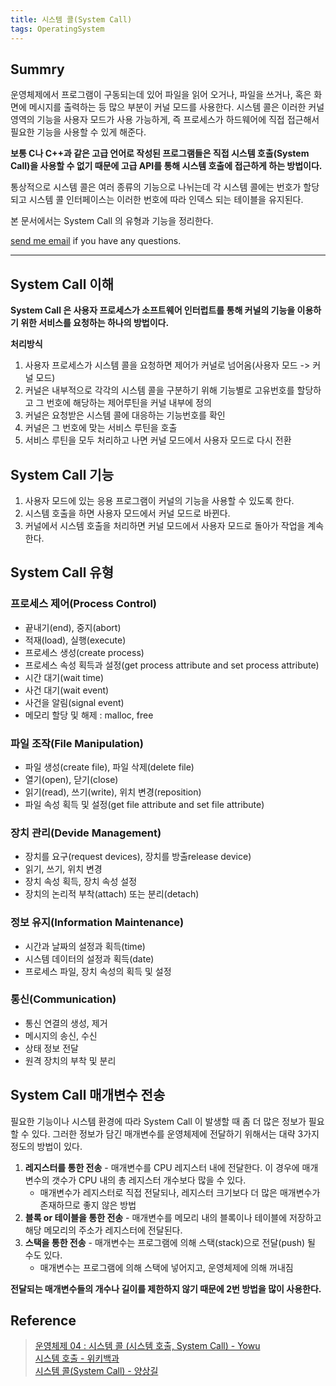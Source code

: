 ```yaml
---
title: 시스템 콜(System Call)
tags: OperatingSystem
---
```


## Summry  

운영체제에서 프로그램이 구동되는데 있어 파일을 읽어 오거나, 파일을 쓰거나, 혹은 화면에 메시지를 출력하는 등 많으 부분이 커널 모드를 사용한다. 시스템 콜은 이러한 커널 영역의 기능을 사용자 모드가 사용 가능하게, 즉 프로세스가 하드웨어에 직접 접근해서 필요한 기능을 사용할 수 있게 해준다.  

**보통 C나 C++과 같은 고급 언어로 작성된 프로그램들은 직접 시스템 호출(System Call)을 사용할 수 없기 때문에 고급 API를 통해 시스템 호출에 접근하게 하는 방법이다.**

통상적으로 시스템 콜은 여러 종류의 기능으로 나뉘는데 각 시스템 콜에는 번호가 할당되고 시스템 콜 인터페이스는 이러한 번호에 따라 인덱스 되는 테이블을 유지된다. 

본 문서에서는 System Call 의 유형과 기능을 정리한다.  

[send me email](mailto:jewel7492@gmail.com) if you have any questions.

<!--more-->

---

## System Call 이해

**System Call 은 사용자 프로세스가 소프트웨어 인터럽트를 통해 커널의 기능을 이용하기 위한 서비스를 요청하는 하나의 방법이다.**  

**처리방식**  
1. 사용자 프로세스가 시스템 콜을 요청하면 제어가 커널로 넘어옴(사용자 모드 -> 커널 모드)
2. 커널은 내부적으로 각각의 시스템 콜을 구분하기 위해 기능별로 고유번호를 할당하고 그 번호에 해당하는 제어루틴을 커널 내부에 정의
3. 커널은 요청받은 시스템 콜에 대응하는 기능번호를 확인
4. 커널은 그 번호에 맞는 서비스 루틴을 호출
5. 서비스 루틴을 모두 처리하고 나면 커널 모드에서 사용자 모드로 다시 전환

## System Call 기능

1. 사용자 모드에 있는 응용 프로그램이 커널의 기능을 사용할 수 있도록 한다.
2. 시스템 호출을 하면 사용자 모드에서 커널 모드로 바뀐다.
3. 커널에서 시스템 호출을 처리하면 커널 모드에서 사용자 모드로 돌아가 작업을 계속한다.

## System Call 유형

### 프로세스 제어(Process Control)

* 끝내기(end), 중지(abort)
* 적재(load), 실행(execute)
* 프로세스 생성(create process)
* 프로세스 속성 획득과 설정(get process attribute and set process attribute)
* 시간 대기(wait time)
* 사건 대기(wait event)
* 사건을 알림(signal event)
* 메모리 할당 및 해제 : malloc, free

### 파일 조작(File Manipulation)

* 파일 생성(create file), 파일 삭제(delete file)
* 열기(open), 닫기(close)
* 읽기(read), 쓰기(write), 위치 변경(reposition)
* 파일 속성 획득 및 설정(get file attribute and set file attribute)

### 장치 관리(Devide Management)

* 장치를 요구(request devices), 장치를 방출release device)
* 읽기, 쓰기, 위치 변경
* 장치 속성 획득, 장치 속성 설정
* 장치의 논리적 부착(attach) 또는 분리(detach)

### 정보 유지(Information Maintenance)

* 시간과 날짜의 설정과 획득(time)
* 시스템 데이터의 설정과 획득(date)
* 프로세스 파일, 장치 속성의 획득 및 설정

### 통신(Communication)

* 통신 연결의 생성, 제거
* 메시지의 송신, 수신
* 상태 정보 전달
* 원격 장치의 부착 및 분리

## System Call 매개변수 전송

필요한 기능이나 시스템 환경에 따라 System Call 이 발생할 때 좀 더 많은 정보가 필요할 수 있다. 그러한 정보가 담긴 매개변수를 운영체제에 전달하기 위해서는 대략 3가지 정도의 방법이 있다.  

1. **레지스터를 통한 전송** - 매개변수를 CPU 레지스터 내에 전달한다. 이 경우에 매개변수의 갯수가 CPU 내의 총 레지스터 개수보다 많을 수 있다.
	* 매개변수가 레지스터로 직접 전달되나, 레지스터 크기보다 더 많은 매개변수가 존재하므로 좋지 않은 방법
2. **블록 or 테이블을 통한 전송** - 매개변수를 메모리 내의 블록이나 테이블에 저장하고 해당 메모리의 주소가 레지스터에 전달된다.
3. **스택을 통한 전송** - 매개변수는 프로그램에 의해 스택(stack)으로 전달(push) 될 수도 있다.
	* 매개변수는 프로그램에 의해 스택에 넣어지고, 운영체제에 의해 꺼내짐

**전달되는 매개변수들의 개수나 길이를 제한하지 않기 때문에 2번 방법을 많이 사용한다.**  

## Reference

> [운영체제 04 : 시스템 콜 (시스템 호출, System Call) - Yowu](https://luckyyowu.tistory.com/133)  
> [시스템 호출 - 위키백과](https://ko.wikipedia.org/wiki/%EC%8B%9C%EC%8A%A4%ED%85%9C_%ED%98%B8%EC%B6%9C)  
> [시스템 콜(System Call) - 양상길](https://ypangtrouble.tistory.com/entry/%EC%8B%9C%EC%8A%A4%ED%85%9C-%EC%BD%9CSystem-Call)  
